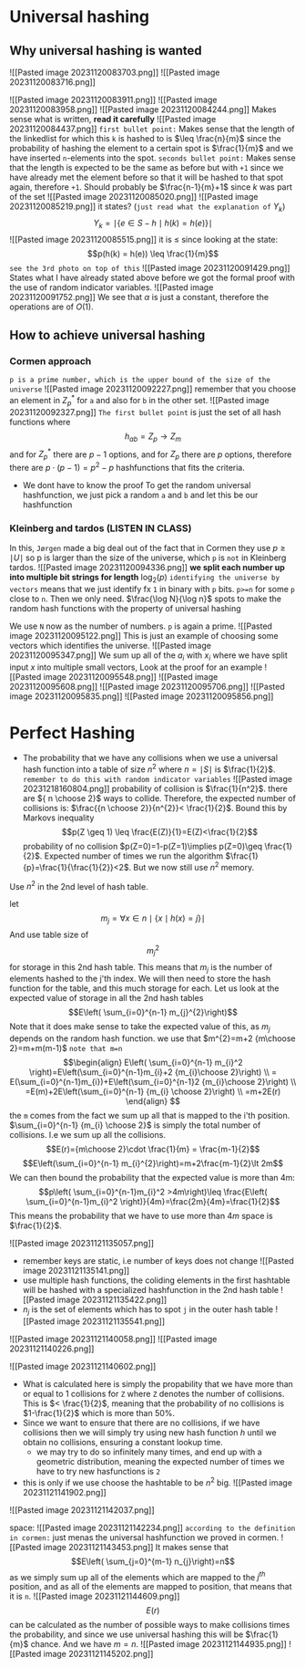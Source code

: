 # Universal hashing
## Why universal hashing is wanted
![[Pasted image 20231120083703.png]]
![[Pasted image 20231120083716.png]]

![[Pasted image 20231120083911.png]]
![[Pasted image 20231120083958.png]]
![[Pasted image 20231120084244.png]]
Makes sense what is written, **read it carefully**
![[Pasted image 20231120084437.png]]
`first bullet point:` Makes sense that the length of the linkedlist for which this `k` is hashed to is $\leq \frac{n}{m}$ since the probability of hashing the element to a certain spot is $\frac{1}{m}$ and we have inserted `n`-elements into the spot.
`seconds bullet point:` Makes sense that the length is expected to be the same as before but with `+1` since we have already met the element before so that it will be hashed to that spot again, therefore `+1`. Should probably be $\frac{n-1}{m}+1$ since $k$ was part of the set
![[Pasted image 20231120085020.png]]
![[Pasted image 20231120085219.png]]
it states? (`just read what the explanation of` $Y_{k}$)
$$Y_{k}=\mid \{e\in S-h\mid h(k)=h(e)\}\mid$$
![[Pasted image 20231120085515.png]]
it is $\leq$ since looking at the state:
$$p(h(k) = h(e)) \leq \frac{1}{m}$$
`see the 3rd photo on top of this`
![[Pasted image 20231120091429.png]]
States what I have already stated above before we got the formal proof with the use of random indicator variables.
![[Pasted image 20231120091752.png]]
We see that $\alpha$ is just a constant, therefore the operations are of $O(1)$.

## How to achieve universal hashing
### Cormen approach
`p is a prime number, which is the upper bound of the size of the universe`
![[Pasted image 20231120092227.png]]
remember that you choose an element in $Z_{p}^*$ for `a` and also for `b` in the other set.
![[Pasted image 20231120092327.png]]
`The first bullet point` is just the set of all hash functions where 
$$h_{ab}=Z_{p}\to Z_{m}$$
and for $Z_{p}^*$ there are $p-1$ options, and for $Z_{p}$ there are $p$ options, therefore there are $p \cdot(p-1)=p^2-p$ hashfunctions that fits the criteria. 
- We dont have to know the proof
To get the random universal hashfunction, we just pick a random `a` and `b` and let this be our hashfunction
### Kleinberg and tardos (LISTEN IN CLASS)
In this, `Jørgen` made a big deal out of the fact that in Cormen they use $p\geq\mid U\mid$ so p is larger than the size of the universe, which `p` is `not` in Kleinberg tardos.
![[Pasted image 20231120094336.png]]
**we split each number up into multiple bit strings for length** $\log_{2}(p)$
`identifying the universe by vectors` means that we just identify fx `1` in binary with `p` bits. `p>=n` for some `p` close to `n`.  Then we only need. $\frac{\log N}{\log n}$  spots to make the random hash functions with the property of universal hashing

We use `N` now as the number of numbers. `p` is again a prime. 
![[Pasted image 20231120095122.png]]
This is just an example of choosing some vectors which identifies the universe.
![[Pasted image 20231120095347.png]]
We sum up all of the $a_{i}$ with $x_{i}$ where we have split input $x$ into multiple small vectors, Look at the proof for an example
![[Pasted image 20231120095548.png]]
![[Pasted image 20231120095608.png]]
![[Pasted image 20231120095706.png]]
![[Pasted image 20231120095835.png]]
![[Pasted image 20231120095856.png]]





# Perfect Hashing
- The probability that we have any collisions when we use a universal hash function into a table of size $n^2$ where $n=\mid S\mid$ is $\frac{1}{2}$.
`remember to do this with random indicator variables` 
![[Pasted image 20231218160804.png]]
probability of collision is $\frac{1}{n^2}$.  there are ${ n \choose 2}$ ways to collide. Therefore, the expected number of collisions is: $\frac{{n \choose 2}}{n^{2}}< \frac{1}{2}$. Bound this by Markovs inequality
$$p(Z \geq 1) \leq \frac{E(Z)}{1}=E(Z)<\frac{1}{2}$$
probability of no collision $p(Z=0)=1-p(Z=1)\implies p(Z=0)\geq \frac{1}{2}$.
Expected number of times we run the algorithm $\frac{1}{p}=\frac{1}{\frac{1}{2}}<2$.
But we now still use $n^2$ memory.

Use $n^2$ in the 2nd level of hash table.

let
$$m_{j}=\forall x\in n\mid \{ x \mid h(x)=j\}\mid$$
And use table size of
$$m_{j}^2$$
for storage in this 2nd hash table. This means that $m_{j}$ is the number of elements hashed to the j'th index. We will then need to store the hash function for the table, and this much storage for each. Let us look at the expected value of storage in all the 2nd hash tables
$$E\left( \sum_{i=0}^{n-1} m_{j}^{2}\right)$$
Note that it does make sense to take the expected value of this, as $m_{j}$ depends on the random hash function.
we use that
$m^{2}=m+2 {m\choose 2}=m+m(m-1)$
`note that m=n`
$$\begin{align}
E\left( \sum_{i=0}^{n-1} m_{i}^2 \right)=E\left(\sum_{i=0}^{n-1}m_{i}+2 {m_{i}\choose 2}\right) \\
= E(\sum_{i=0}^{n-1}m_{i})+E\left(\sum_{i=0}^{n-1}2 {m_{i}\choose 2}\right) \\
=E(m)+2E\left(\sum_{i=0}^{n-1} {m_{i} \choose 2}\right) \\
=m+2E(r)
\end{align}
$$
the `m` comes from the fact we sum up all that is mapped to the i'th position. 
$\sum_{i=0}^{n-1} {m_{i} \choose 2}$ is simply the total number of collisions. I.e we sum up all the collisions.
$$E(r)={m\choose 2}\cdot \frac{1}{m} = \frac{m-1}{2}$$
$$E\left(\sum_{i=0}^{n-1} m_{i}^{2}\right)=m+2\frac{m-1}{2}\lt 2m$$
We can then bound the probability that the expected value is more than 4m:
$$p\left( \sum_{i=0}^{n-1}m_{i}^2 >4m\right)\leq \frac{E\left( \sum_{i=0}^{n-1}m_{i}^2 \right)}{4m}=\frac{2m}{4m}=\frac{1}{2}$$
This means the probability that we have to use more than $4m$ space is $\frac{1}{2}$.

![[Pasted image 20231121135057.png]]
- remember keys are static, i.e number of keys does not change
![[Pasted image 20231121135141.png]]
- use multiple hash functions, the coliding elements in the first hashtable will be hashed with a specialized hashfunction in the 2nd hash table
![[Pasted image 20231121135422.png]]
- $n_{j}$ is the set of elements which has to spot `j` in the outer hash table
![[Pasted image 20231121135541.png]]

![[Pasted image 20231121140058.png]]
![[Pasted image 20231121140226.png]]

![[Pasted image 20231121140602.png]]
- What is calculated here is simply the propability that we have more than or equal to 1 collisions for `Z` where `Z` denotes the number of collisions. This is $< \frac{1}{2}$, meaning that the probability of no collisions is $1-\frac{1}{2}$ which is more than 50%. 
- Since we want to ensure that there are no collisions, if we have collisions then we will simply try using new hash function $h$ until we obtain no collisions, ensuring a constant lookup time.
	- we may try to do so infinitely many times, and end up with a geometric distribution, meaning the expected number of times we have to try new hasfunctions is `2`
- this is only if we use choose the hashtable to be $n^2$ big.
![[Pasted image 20231121141902.png]]

![[Pasted image 20231121142037.png]]

space:
![[Pasted image 20231121142234.png]]
`according to the definition in cormen:` just menas the universal hashfunction we proved in cormen.
![[Pasted image 20231121143453.png]]
It makes sense that $$E\left( \sum_{j=0}^{m-1} n_{j}\right)=n$$
as we simply sum up all of the elements which are mapped to the $j^{th}$ position, and as all of the elements are mapped to position, that means that it is `n`.
![[Pasted image 20231121144609.png]]
$$E(r)$$ can be calculated as the number of possible ways to make collisions times the probability, and since we use universal hashing this will be $\frac{1}{m}$ chance. And we have $m=n$.
![[Pasted image 20231121144935.png]]
![[Pasted image 20231121145202.png]]